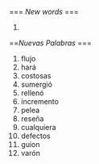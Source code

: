 === *New words* ===

1.

==*Nuevas Palabras* ===

1. flujo
2. hará
3. costosas
4. sumergió
5. rellenó
6. incremento
7. pelea
8. reseña
9. cualquiera
10. defectos
11. guion
12. varón
